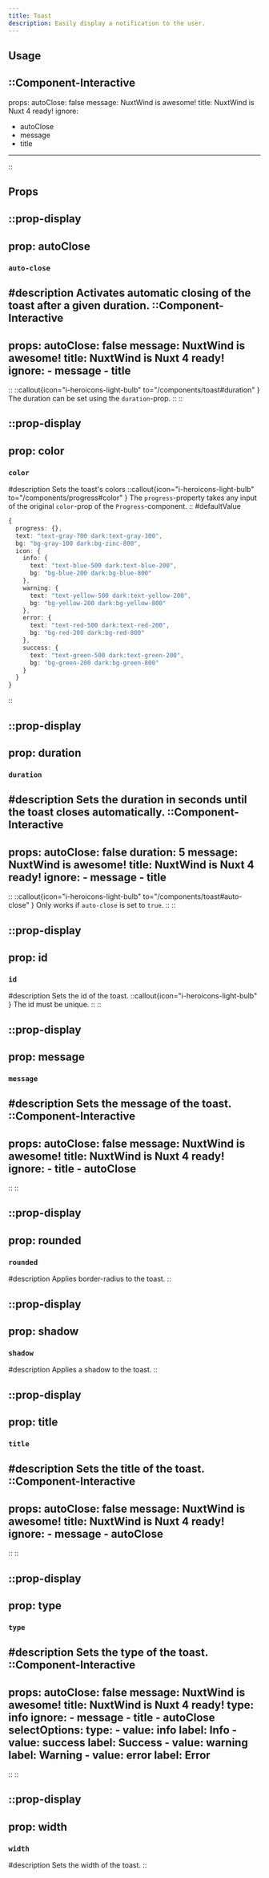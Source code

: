```yaml
---
title: Toast
description: Easily display a notification to the user.
---
```


## Usage

::Component-Interactive
---
props:
  autoClose: false
  message: NuxtWind is awesome!
  title: NuxtWind is Nuxt 4 ready!
ignore:
  - autoClose
  - message
  - title
---
::

## Props

::prop-display
---
prop: autoClose
---
### `auto-close`
#description
  Activates automatic closing of the toast after a given duration.
  ::Component-Interactive
  ---
  props:
    autoClose: false
    message: NuxtWind is awesome!
    title: NuxtWind is Nuxt 4 ready!
  ignore:
    - message
    - title
  ---
  ::
  ::callout{icon="i-heroicons-light-bulb" to="/components/toast#duration" }
  The duration can be set using the `duration`-prop.
  ::
::

::prop-display
---
prop: color
---
### `color`
#description
  Sets the toast's colors
  ::callout{icon="i-heroicons-light-bulb" to="/components/progress#color" }
  The `progress`-property takes any input of the original `color`-prop of the `Progress`-component.
  ::
#defaultValue
```ts
{
  progress: {},
  text: "text-gray-700 dark:text-gray-300",
  bg: "bg-gray-100 dark:bg-zinc-800",
  icon: {
    info: {
      text: "text-blue-500 dark:text-blue-200",
      bg: "bg-blue-200 dark:bg-blue-800"
    },
    warning: {
      text: "text-yellow-500 dark:text-yellow-200",
      bg: "bg-yellow-200 dark:bg-yellow-800"
    },
    error: {
      text: "text-red-500 dark:text-red-200",
      bg: "bg-red-200 dark:bg-red-800"
    },
    success: {
      text: "text-green-500 dark:text-green-200",
      bg: "bg-green-200 dark:bg-green-800"
    }
  }
}
```
::

::prop-display
---
prop: duration
---
### `duration`
#description
  Sets the duration in seconds until the toast closes automatically.
  ::Component-Interactive
  ---
  props:
    autoClose: false
    duration: 5
    message: NuxtWind is awesome!
    title: NuxtWind is Nuxt 4 ready!
  ignore:
    - message
    - title
  ---
  ::
  ::callout{icon="i-heroicons-light-bulb" to="/components/toast#auto-close" }
  Only works if `auto-close` is set to `true`.
  ::
::

::prop-display
---
prop: id
---
### `id`
#description
  Sets the id of the toast.
  ::callout{icon="i-heroicons-light-bulb" }
  The id must be unique.
  ::
::

::prop-display
---
prop: message
---
### `message`
#description
  Sets the message of the toast.
  ::Component-Interactive
  ---
  props:
    autoClose: false
    message: NuxtWind is awesome!
    title: NuxtWind is Nuxt 4 ready!
  ignore:
    - title
    - autoClose
  ---
  ::
::

::prop-display
---
prop: rounded
---
### `rounded`
#description
  Applies border-radius to the toast.
::

::prop-display
---
prop: shadow
---
### `shadow`
#description
  Applies a shadow to the toast.
::

::prop-display
---
prop: title
---
### `title`
#description
  Sets the title of the toast.
  ::Component-Interactive
  ---
  props:
    autoClose: false
    message: NuxtWind is awesome!
    title: NuxtWind is Nuxt 4 ready!
  ignore:
    - message
    - autoClose
  ---
  ::
::

::prop-display
---
prop: type
---
### `type`
#description
  Sets the type of the toast.
  ::Component-Interactive
  ---
  props:
    autoClose: false
    message: NuxtWind is awesome!
    title: NuxtWind is Nuxt 4 ready!
    type: info
  ignore:
    - message
    - title
    - autoClose
  selectOptions:
    type:
      - value: info
        label: Info
      - value: success
        label: Success
      - value: warning
        label: Warning
      - value: error
        label: Error
  ---
  ::
::

::prop-display
---
prop: width
---
### `width`
#description
  Sets the width of the toast.
::

